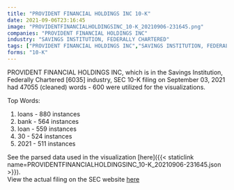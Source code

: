 ```yaml
---
title: "PROVIDENT FINANCIAL HOLDINGS INC 10-K"
date: 2021-09-06T23:16:45
image: "PROVIDENTFINANCIALHOLDINGSINC_10-K_20210906-231645.png"
companies: "PROVIDENT FINANCIAL HOLDINGS INC"
industry: "SAVINGS INSTITUTION, FEDERALLY CHARTERED"
tags: ["PROVIDENT FINANCIAL HOLDINGS INC","SAVINGS INSTITUTION, FEDERALLY CHARTERED","09-03-2021","10-K"]
forms: "10-K"
---
```

PROVIDENT FINANCIAL HOLDINGS INC, which is in the Savings Institution, Federally Chartered [6035] industry, SEC 10-K filing on September 03, 2021 had 47055 (cleaned) words - 600 were utilized for the visualizations.

Top Words:
1. loans - 880 instances
2. bank - 564 instances
3. loan - 559 instances
4. 30 - 524 instances
5. 2021 - 511 instances


See the parsed data used in the visualization [here]({{< staticlink name=PROVIDENTFINANCIALHOLDINGSINC_10-K_20210906-231645.json >}}).  
View the actual filing on the SEC website [here](https://www.sec.gov/Archives/edgar/data/1010470/0000939057-21-000274.txt)